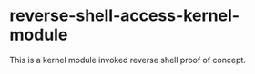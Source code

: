 reverse-shell-access-kernel-module
==================================

This is a kernel module invoked reverse shell proof of concept.
